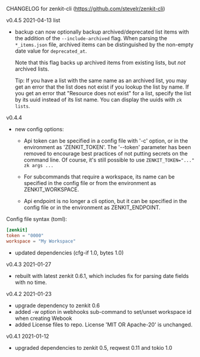 CHANGELOG for zenkit-cli (https://github.com/stevelr/zenkit-cli)

v0.4.5 2021-04-13
list 
- backup can now optionally backup archived/deprecated list items
  with the addition of the `--include-archived` flag.
  When parsing the `*_items.json` file, archived items can be distinguished
  by the non-empty date value for `deprecated_at`.

  Note that this flag backs up archived items from existing lists,
  but _not_ archived lists.

  Tip: If you have a list with the same name as an
  archived list, you may get an error that the list does not
  exist if you lookup the list by name. If you get an error that
  "Resource does not exist" for a list, specify the list by its uuid instead
  of its list name. You can display the uuids with `zk lists`.

v0.4.4

- new config options:
  - Api token can be specified in a config file with '-c' option, or in the
    environment as 'ZENKIT_TOKEN'. The '--token' parameter has been removed to encourage
    best practices of not putting secrets on the command line. 
    Of course, it's still possible to use `ZENKIT_TOKEN="..." zk args ...`
    
  - For subcommands that require a workspace, its name can be specified in the config file
    or from the environment as ZENKIT_WORKSPACE.
    
  - Api endpoint is no longer a cli option, but it can be specified in the config
    file or in the environment as ZENKIT_ENDPOINT.
  
Config file syntax (toml):
```toml
[zenkit]
token = "0000"
workspace = "My Workspace"
```
  - updated dependencies (cfg-if 1.0, bytes 1.0)
  
v0.4.3 2021-01-27

- rebuilt with latest zenkit 0.6.1, which includes fix for
  parsing date fields with no time.

v0.4.2 2021-01-23

- upgrade dependency to zenkit 0.6
- added -w option in webhooks sub-command to set/unset workspace id 
  when creating Webook
- added License files to repo. License 'MIT OR Apache-20' is unchanged.

v0.4.1 2021-01-12

- upgraded dependencies to zenkit 0.5, reqwest 0.11 and tokio 1.0 
